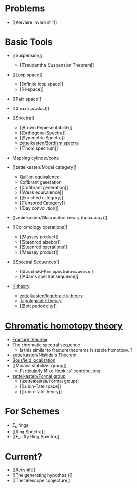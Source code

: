# Problems
- [[Kervaire invariant 1]]

# Basic Tools
- [[Suspension]]
	- [[Freudenthal Suspension Theorem]]
- [[Loop space]] 
	- [[Infinite loop space]]
	- [[H-space]]
- [[Path space]]
- [[Smash product]]
- [[Spectra]]
	- [[Brown Representability]]
	- [[Orthogonal Spectra]]
	- [[Symmetric Spectra]]
	- [zettelkasten/Bordism spectra](zettelkasten/Bordism%20spectra.md)
	- [[Thom spectrum]]
- Mapping cylinder/cone
- [[zettelkasten/Model category]]
	- [Quillen equivalence](Quillen%20equivalence)
	- Cofibrant generation
	- [[Cofibrant generation]]
	- [[Weak equivalence]]
	- [[Enriched category]]
	- [[Tensored Category]]
	- [[Day convolution]]
	
- [[zettelkasten/Obstruction theory (homotopy)]]
- [[Cohomology operations]]
	- [[Massey product]]
	- [[Steenrod algebra]]
	- [[Steenrod operations]]
	- [[Massey product]]
- [[Spectral Sequences]]
	- [[Bousfield-Kan spectral sequence]]
	- [[Adams spectral sequence]]
- [K theory](K%20theory)
	- [zettelkasten/Algebraic k theory](zettelkasten/Algebraic%20k%20theory.md)
	- [Topological K theory](Topological%20K%20theory)
	- [[Bott periodicity]]


# [Chromatic homotopy theory](Chromatic%20homotopy%20theory)

- [Fracture theorem](Fracture%20theorem)
- The chromatic spectral sequence
	- Is this similar to fracture theorems in stable homotopy..?
- [zettelkasten/Nishida's Theorem](zettelkasten/Nishida's%20Theorem.md)
- [Bousfield localization](Bousfield%20localization)
- [[Morava stabilizer group]]
	- Particularly Mike Hopkins' contributions
- [zettelkasten/Formal group](zettelkasten/Formal%20group.md)
	- [[zettelkasten/Formal group]]
	- [[Lubin-Tate space]]
	- [[Lubin-Tate theory]]
# For Schemes
- $E_n$ rings
- [[Ring Spectra]]
- [[E_infty Ring Spectra]]

# Current?
- [[Redshift]]
- [[The generating hypothesis]]
- [[The telescope conjecture]]